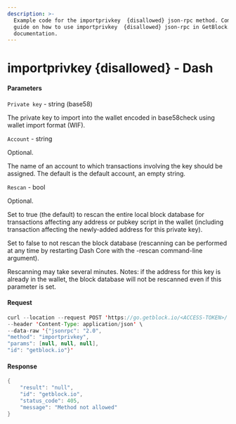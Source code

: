 ```yaml
---
description: >-
  Example code for the importprivkey  {disallowed} json-rpc method. Сomplete
  guide on how to use importprivkey  {disallowed} json-rpc in GetBlock.io Web3
  documentation.
---
```


# importprivkey {disallowed} - Dash

#### Parameters

`Private key` - string (base58)

The private key to import into the wallet encoded in base58check using wallet import format (WIF).

`Account` - string

Optional.

The name of an account to which transactions involving the key should be assigned. The default is the default account, an empty string.

`Rescan` - bool

Optional.

Set to true (the default) to rescan the entire local block database for transactions affecting any address or pubkey script in the wallet (including transaction affecting the newly-added address for this private key).

Set to false to not rescan the block database (rescanning can be performed at any time by restarting Dash Core with the -rescan command-line argument).

Rescanning may take several minutes. Notes: if the address for this key is already in the wallet, the block database will not be rescanned even if this parameter is set.

#### Request

```java
curl --location --request POST 'https://go.getblock.io/<ACCESS-TOKEN>/' \
--header 'Content-Type: application/json' \ 
--data-raw '{"jsonrpc": "2.0",
"method": "importprivkey",
"params": [null, null, null],
"id": "getblock.io"}'
```

#### Response

```java
{
    "result": "null",
    "id": "getblock.io",
    "status_code": 405,
    "message": "Method not allowed"
}
```
